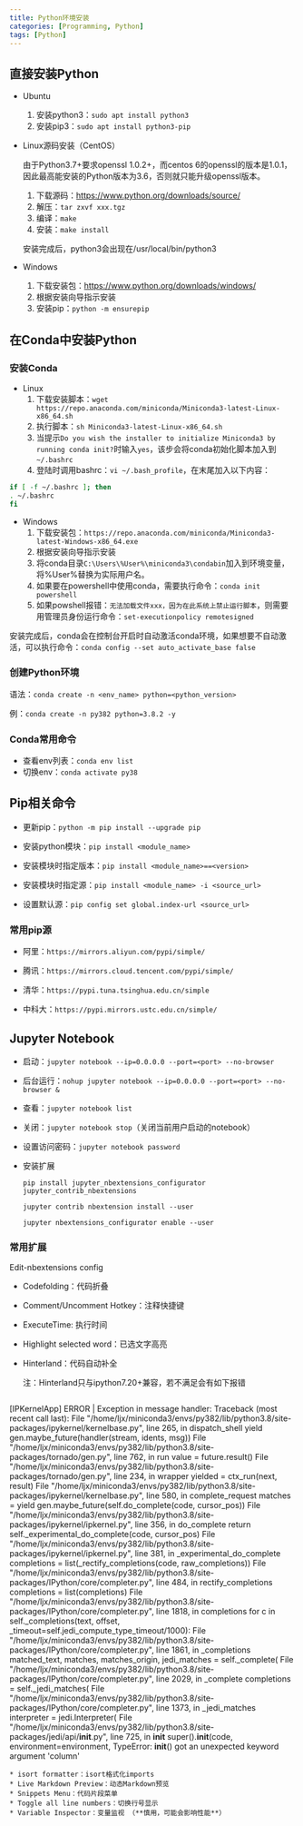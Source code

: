 ```yaml
---
title: Python环境安装
categories: [Programming, Python]
tags: [Python]
---
```


## 直接安装Python
* Ubuntu
  1. 安装python3：`sudo apt install python3`
  2. 安装pip3：`sudo apt install python3-pip`

* Linux源码安装（CentOS）
  
  由于Python3.7+要求openssl 1.0.2+，而centos 6的openssl的版本是1.0.1，因此最高能安装的Python版本为3.6，否则就只能升级openssl版本。
  1. 下载源码：<https://www.python.org/downloads/source/>
  2. 解压：`tar zxvf xxx.tgz`
  3. 编译：`make`
  4. 安装：`make install`
  
  安装完成后，python3会出现在/usr/local/bin/python3

* Windows
  1. 下载安装包：<https://www.python.org/downloads/windows/>
  2. 根据安装向导指示安装
  3. 安装pip：`python -m ensurepip`

## 在Conda中安装Python

### 安装Conda
* Linux
  1. 下载安装脚本：`wget https://repo.anaconda.com/miniconda/Miniconda3-latest-Linux-x86_64.sh`
  2. 执行脚本：`sh Miniconda3-latest-Linux-x86_64.sh`
  3. 当提示`Do you wish the installer to initialize Miniconda3 by running conda init?`时输入`yes`，该步会将conda初始化脚本加入到`~/.bashrc`
  4. 登陆时调用bashrc：`vi ~/.bash_profile`，在末尾加入以下内容：

```bash
if [ -f ~/.bashrc ]; then
. ~/.bashrc
fi
```

* Windows
  1. 下载安装包：`https://repo.anaconda.com/miniconda/Miniconda3-latest-Windows-x86_64.exe`
  2. 根据安装向导指示安装
  3. 将conda目录`C:\Users\%User%\miniconda3\condabin`加入到环境变量，将%User%替换为实际用户名。
  4. 如果要在powershell中使用conda，需要执行命令：`conda init powershell`
  5. 如果powshell报错：`无法加载文件xxx，因为在此系统上禁止运行脚本`，则需要用管理员身份运行命令：`set-executionpolicy remotesigned`

安装完成后，conda会在控制台开启时自动激活conda环境，如果想要不自动激活，可以执行命令：`conda config --set auto_activate_base false`

### 创建Python环境
语法：`conda create -n <env_name> python=<python_version>`

例：`conda create -n py382 python=3.8.2 -y`

### Conda常用命令
* 查看env列表：`conda env list`
* 切换env：`conda activate py38`

## Pip相关命令

* 更新pip：`python -m pip install --upgrade pip`

* 安装python模块：`pip install <module_name>`

* 安装模块时指定版本：`pip install <module_name>==<version>`

* 安装模块时指定源：`pip install <module_name> -i <source_url>`

* 设置默认源：`pip config set global.index-url <source_url>`

### 常用pip源

* 阿里：`https://mirrors.aliyun.com/pypi/simple/`

* 腾讯：`https://mirrors.cloud.tencent.com/pypi/simple/`

* 清华：`https://pypi.tuna.tsinghua.edu.cn/simple`

* 中科大：`https://pypi.mirrors.ustc.edu.cn/simple/`

## Jupyter Notebook

* 启动：`jupyter notebook --ip=0.0.0.0 --port=<port> --no-browser`

* 后台运行：`nohup jupyter notebook --ip=0.0.0.0 --port=<port> --no-browser &`

* 查看：`jupyter notebook list`

* 关闭：`jupyter notebook stop`（关闭当前用户启动的notebook）

* 设置访问密码：`jupyter notebook password`

* 安装扩展
  ```
  pip install jupyter_nbextensions_configurator jupyter_contrib_nbextensions

  jupyter contrib nbextension install --user

  jupyter nbextensions_configurator enable --user
  ```

### 常用扩展
Edit-nbextensions config
* Codefolding：代码折叠
* Comment/Uncomment Hotkey：注释快捷键
* ExecuteTime: 执行时间
* Highlight selected word：已选文字高亮
* Hinterland：代码自动补全
  
  注：Hinterland只与ipython7.20+兼容，若不满足会有如下报错
  ```python
[IPKernelApp] ERROR | Exception in message handler:
Traceback (most recent call last):
  File "/home/ljx/miniconda3/envs/py382/lib/python3.8/site-packages/ipykernel/kernelbase.py", line 265, in dispatch_shell
    yield gen.maybe_future(handler(stream, idents, msg))
  File "/home/ljx/miniconda3/envs/py382/lib/python3.8/site-packages/tornado/gen.py", line 762, in run
    value = future.result()
  File "/home/ljx/miniconda3/envs/py382/lib/python3.8/site-packages/tornado/gen.py", line 234, in wrapper
    yielded = ctx_run(next, result)
  File "/home/ljx/miniconda3/envs/py382/lib/python3.8/site-packages/ipykernel/kernelbase.py", line 580, in complete_request
    matches = yield gen.maybe_future(self.do_complete(code, cursor_pos))
  File "/home/ljx/miniconda3/envs/py382/lib/python3.8/site-packages/ipykernel/ipkernel.py", line 356, in do_complete
    return self._experimental_do_complete(code, cursor_pos)
  File "/home/ljx/miniconda3/envs/py382/lib/python3.8/site-packages/ipykernel/ipkernel.py", line 381, in _experimental_do_complete
    completions = list(_rectify_completions(code, raw_completions))
  File "/home/ljx/miniconda3/envs/py382/lib/python3.8/site-packages/IPython/core/completer.py", line 484, in rectify_completions
    completions = list(completions)
  File "/home/ljx/miniconda3/envs/py382/lib/python3.8/site-packages/IPython/core/completer.py", line 1818, in completions
    for c in self._completions(text, offset, _timeout=self.jedi_compute_type_timeout/1000):
  File "/home/ljx/miniconda3/envs/py382/lib/python3.8/site-packages/IPython/core/completer.py", line 1861, in _completions
    matched_text, matches, matches_origin, jedi_matches = self._complete(
  File "/home/ljx/miniconda3/envs/py382/lib/python3.8/site-packages/IPython/core/completer.py", line 2029, in _complete
    completions = self._jedi_matches(
  File "/home/ljx/miniconda3/envs/py382/lib/python3.8/site-packages/IPython/core/completer.py", line 1373, in _jedi_matches
    interpreter = jedi.Interpreter(
  File "/home/ljx/miniconda3/envs/py382/lib/python3.8/site-packages/jedi/api/__init__.py", line 725, in __init__
    super().__init__(code, environment=environment,
TypeError: __init__() got an unexpected keyword argument 'column'
  ```
* isort formatter：isort格式化imports
* Live Markdown Preview：动态Markdown预览
* Snippets Menu：代码片段菜单
* Toggle all line numbers：切换行号显示
* Variable Inspector：变量监视 （**慎用，可能会影响性能**）
